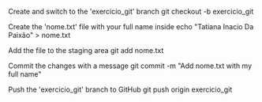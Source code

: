 
 Create and switch to the 'exercicio_git' branch
git checkout -b exercicio_git

 Create the 'nome.txt' file with your full name inside
echo "Tatiana Inacio Da Paixão" > nome.txt

 Add the file to the staging area
git add nome.txt

 Commit the changes with a message
git commit -m "Add nome.txt with my full name"

Push the 'exercicio_git' branch to GitHub
git push origin exercicio_git
